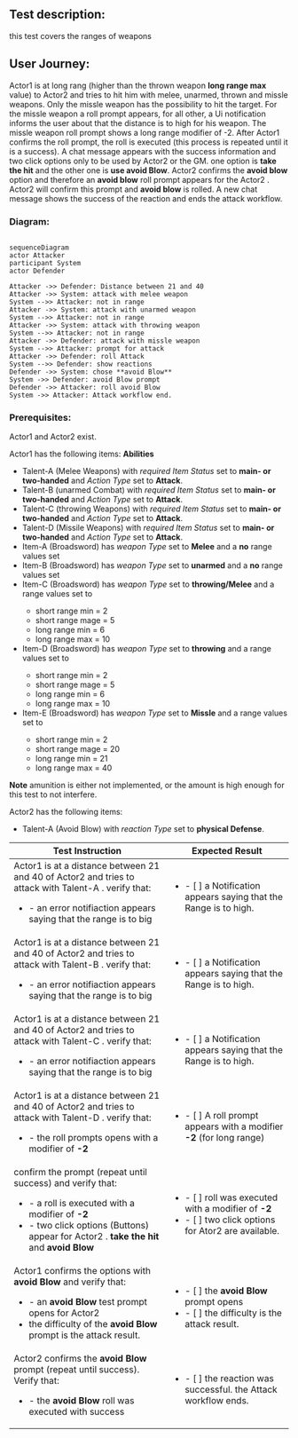 ## Test description:

this test covers the ranges of weapons

## User Journey:

Actor1 <ACTOR1> is at long rang (higher than the thrown weapon **long range max** value) to Actor2 <ACTOR2> and tries to hit him with melee, unarmed, thrown and missle weapons. Only the missle weapon has the possibility to hit the target. For the missle weapon a roll prompt appears, for all other, a Ui notification informs the user about that the distance is to high for his weapon. The missle weapon roll prompt shows a long range modifier of -2. After Actor1 <ACTOR1> confirms the roll prompt, the roll is executed (this process is repeated until it is a success). A chat message appears with the success information and two click options only to be used by Actor2 <ACTOR2> or the GM. one option is **take the hit** and the other one is **use avoid Blow**. Actor2 <ACTOR2> confirms the **avoid blow** option and therefore an **avoid blow** roll prompt appears for the Actor2 <ACTOR2>. Actor2 <ACTOR2> will confirm this prompt and **avoid blow** is rolled. A new chat message shows the success of the reaction and ends the attack workflow.

### Diagram:

```mermaid

sequenceDiagram
actor Attacker
participant System
actor Defender

Attacker ->> Defender: Distance between 21 and 40
Attacker ->> System: attack with melee weapon
System -->> Attacker: not in range
Attacker ->> System: attack with unarmed weapon
System -->> Attacker: not in range
Attacker ->> System: attack with throwing weapon
System -->> Attacker: not in range
Attacker ->> Defender: attack with missle weapon
System -->> Attacker: prompt for attack
Attacker ->> Defender: roll Attack
System -->> Defender: show reactions
Defender ->> System: chose **avoid Blow**
System ->> Defender: avoid Blow prompt
Defender ->> Attacker: roll avoid Blow 
System ->> Attacker: Attack workflow end.
```

### Prerequisites:

Actor1 <ACTOR1> and Actor2 <ACTOR2> exist.

Actor1 <ACTOR1> has the following items:
**Abilities**
* Talent-A <TALENT-A> (Melee Weapons) with *required Item Status* set to **main- or two-handed** and *Action Type* set to **Attack**.  
* Talent-B <TALENT-B> (unarmed Combat) with *required Item Status* set to **main- or two-handed** and *Action Type* set to **Attack**.
* Talent-C <TALENT-C> (throwing Weapons) with *required Item Status* set to **main- or two-handed** and *Action Type* set to **Attack**.
* Talent-D <TALENT-D> (Missile Weapons) with *required Item Status* set to **main- or two-handed** and *Action Type* set to **Attack**.
* Item-A <ITEM-A> (Broadsword) has *weapon Type* set to **Melee** and a **no** range values set 
* Item-B <ITEM-B> (Broadsword) has *weapon Type* set to **unarmed** and a **no** range values set 
* Item-C <ITEM-C> (Broadsword) has *weapon Type* set to **throwing/Melee** and a range values set to
  * short range min = 2
  * short range mage = 5
  * long range min = 6
  * long range max = 10
* Item-D <ITEM-D> (Broadsword) has *weapon Type* set to **throwing** and a range values set to
  * short range min = 2
  * short range mage = 5
  * long range min = 6
  * long range max = 10
* Item-E <ITEM-E> (Broadsword) has *weapon Type* set to **Missle** and a range values set to
  * short range min = 2
  * short range mage = 20
  * long range min = 21
  * long range max = 40

**Note** amunition is either not implemented, or the amount is high enough for this test to not interfere.

Actor2 <ACTOR2> has the following items:
* Talent-A <TALENT-A> (Avoid Blow) with *reaction Type* set to **physical Defense**.


| Test Instruction  | Expected Result  |
|---|---|
| Actor1 <ACTOR1> is at a distance between 21 and 40 of Actor2 <ACTOR2> and tries to attack with Talent-A <TALENT-A>. verify that: <ul><li>- an error notifiaction appears saying that the range is to big</li></ul> | <ul><li>- [ ] a Notification appears saying that the Range is to high.</li></ul> |
| Actor1 <ACTOR1> is at a distance between 21 and 40 of Actor2 <ACTOR2> and tries to attack with Talent-B <TALENT-B>. verify that: <ul><li>- an error notifiaction appears saying that the range is to big</li></ul> | <ul><li>- [ ] a Notification appears saying that the Range is to high.</li></ul> |
| Actor1 <ACTOR1> is at a distance between 21 and 40 of Actor2 <ACTOR2> and tries to attack with Talent-C <TALENT-C>. verify that: <ul><li>- an error notifiaction appears saying that the range is to big</li></ul> | <ul><li>- [ ] a Notification appears saying that the Range is to high.</li></ul> |
| Actor1 <ACTOR1> is at a distance between 21 and 40 of Actor2 <ACTOR2> and tries to attack with Talent-D <TALENT-D>. verify that: <ul><li>- the roll prompts opens with a modifier of **-2** </li></ul> | <ul><li>- [ ] A roll prompt appears with a modifier **-2** (for long range)</li></ul> |
| confirm the prompt (repeat until success) and verify that: <ul><li>- a roll is executed with a modifier of **-2** </li> <li>- two click options (Buttons) appear for Actor2 <ACTOR2>. **take the hit** and **avoid Blow** </li></ul> | <ul><li>- [ ] roll was executed with a modifier of **-2**</li> <li>- [ ] two click options for Ator2 <ACTOR2> are available. </li></ul> |
| Actor1 <ACTOR1> confirms the options with **avoid Blow** and verify that: <ul><li>- an **avoid Blow** test prompt opens for Actor2 <ACTOR2> </li><li>the difficulty of the **avoid Blow** prompt is the attack result.</li></ul>  | <ul><li>- [ ] the **avoid Blow** prompt opens </li> <li>- [ ] the difficulty is the attack result.</li></ul> |
| Actor2 <ACTOR2> confirms the **avoid Blow** prompt (repeat until success). Verify that: <ul><li>- the **avoid Blow** roll was executed with success</li></ul>  | <ul><li>- [ ] the reaction was successful. the Attack workflow ends. </li> </ul> |
